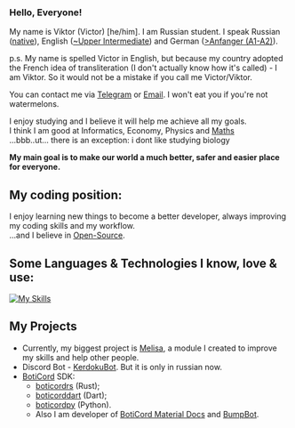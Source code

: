 ### Hello, Everyone!

My name is Viktor (Victor) [he/him]. I am Russian student. I speak Russian ([native](https://en.wikipedia.org/wiki/Russian_language)), English ([~Upper Intermediate](https://learnenglish.britishcouncil.org/english-levels)) and German ([>Anfanger (A1-A2)](https://www.goethe.de/ins/in/de/spr/kon/stu.html)).

p.s. My name is spelled Victor in English, but because my country adopted the French idea of transliteration (I don't actually know how it's called) - I am Viktor. So it would not be a mistake if you call me Victor/Viktor.

You can contact me via [Telegram](https://t.me/Grey31) or [Email](mail@kerdoku.top). I won't eat you if you're not watermelons.

I enjoy studying and I believe it will help me achieve all my goals. <br>
I think I am good at Informatics, Economy, Physics and [Maths](https://www.thesaurus.com/e/grammar/math-vs-maths/#:~:text=Math%20is%20the%20preferred%20term,places%20while%20maths%20was%20elsewhere.) <br>
...bbb..ut... there is an exception: i dont like studying biology <br>

<strong>My main goal is to make our world a much better, safer and easier place for everyone.</strong><br>

<h2>My coding position: </h2>

I enjoy learning new things to become a better developer, always improving my coding skills and my workflow.<br>
...and I believe in [Open-Source](https://en.wikipedia.org/wiki/Open_source).<br>

<h2>Some Languages & Technologies I know, love & use: </h2>

[![My Skills](https://skillicons.dev/icons?i=git,python,rust,dart,flutter,vue,bootstrap,arduino,mongodb,postgres,linux)](https://skillicons.dev)

<h2>My Projects</h2>

* Currently, my biggest project is [Melisa](https://melisapy.site/), a module I created to improve my skills and help other people. 
* Discord Bot - [KerdokuBot](https://kerdoku.top/). But it is only in russian now.
* [BotiCord](https://github.com/boticord) SDK: 
    * [boticordrs](https://github.com/boticord/boticordrs) (Rust);
    * [boticorddart](https://github.com/grey-cat-1908/boticorddart) (Dart);
    * [boticordpy](https://github.com/boticord/boticordpy) (Python). 
    * Also I am developer of [BotiCord Material Docs](https://github.com/boticord/docs) and [BumpBot](https://boticord.top/bot/947141336451153931).
